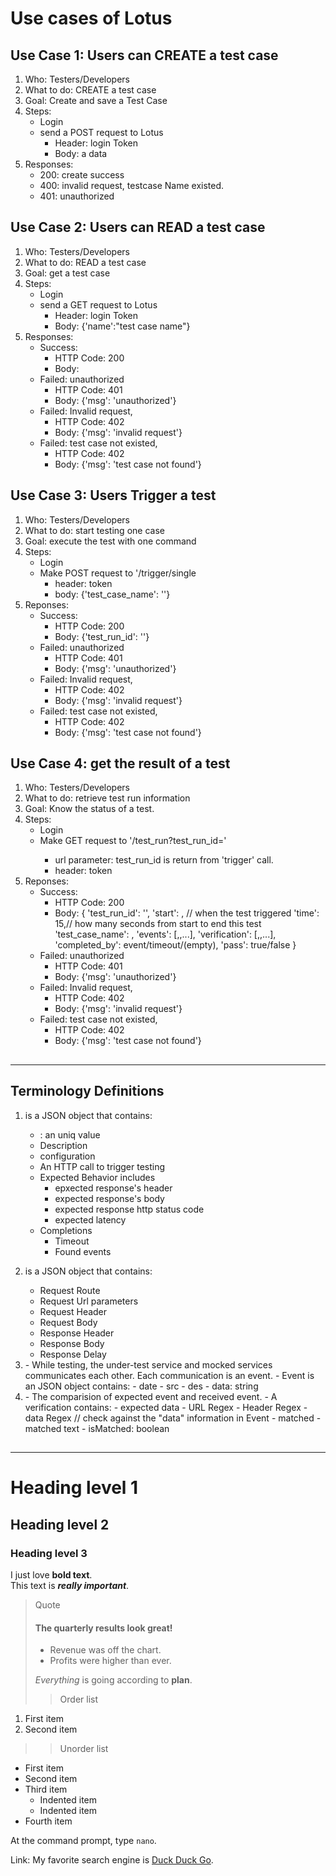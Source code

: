 # Use cases of Lotus

## Use Case 1: Users can CREATE a test case
1. Who: Testers/Developers 
2. What to do: CREATE a test case
3. Goal: Create and save a Test Case
4. Steps: 
    - Login
    - send a POST request to Lotus
        - Header: login Token
        - Body: a <TestCase/> data
5. Responses:
    - 200: create success
    - 400: invalid request, testcase Name existed.
    - 401: unauthorized

## Use Case 2: Users can READ a test case
1. Who: Testers/Developers 
2. What to do: READ a test case
3. Goal: get a test case
4. Steps: 
    - Login
    - send a GET request to Lotus
        - Header: login Token
        - Body: {'name':"test case name"}
5. Responses:
    - Success:
        - HTTP Code: 200
        - Body: <TestCase>
    - Failed: unauthorized
        - HTTP Code: 401
        - Body: {'msg': 'unauthorized'}
    - Failed: Invalid request,
        - HTTP Code: 402
        - Body: {'msg': 'invalid request'}
    - Failed: test case not existed,
        - HTTP Code: 402
        - Body: {'msg': 'test case <name> not found'}


## Use Case 3: Users Trigger a test
1. Who: Testers/Developers 
2. What to do: start testing one case
3. Goal: execute the test with one command
4. Steps: 
    - Login
    - Make POST request to '/trigger/single
        - header: token
        - body: {'test_case_name': '<name>'}
5. Reponses:
    - Success:
        - HTTP Code: 200
        - Body: {'test_run_id': '<TestRunID>'}
    - Failed: unauthorized
        - HTTP Code: 401
        - Body: {'msg': 'unauthorized'}
    - Failed: Invalid request,
        - HTTP Code: 402
        - Body: {'msg': 'invalid request'}
    - Failed: test case not existed,
        - HTTP Code: 402
        - Body: {'msg': 'test case <name> not found'}


## Use Case 4: get the result of a test
1. Who: Testers/Developers 
2. What to do: retrieve test run information
3. Goal: Know the status of a test. 
4. Steps:
    - Login
    - Make GET request to '/test_run?test_run_id=<TestRunID>'
        - url parameter: test_run_id is return from 'trigger' call.
        - header: token
5. Reponses:
    - Success:
        - HTTP Code: 200
        - Body: {
            'test_run_id': '<TestRunID>',
            'start': <Date>, // when the test triggered
            'time': 15,// how many seconds from start to end this test
            'test_case_name': <name>,
            'events': [<Event>,<Event>,...],
            'verification': [<verify1>,<verify2>,...],
            'completed_by': event/timeout/(empty),
            'pass': true/false
        }
    - Failed: unauthorized
        - HTTP Code: 401
        - Body: {'msg': 'unauthorized'}
    - Failed: Invalid request,
        - HTTP Code: 402
        - Body: {'msg': 'invalid request'}
    - Failed: test case not existed,
        - HTTP Code: 402
        - Body: {'msg': 'test case <name> not found'}

##
--------------------------
## Terminology Definitions
1. <TestCase> is a JSON object that contains:
    - <name>: an uniq value 
    - Description
    - <Mock> configuration
    - An HTTP call to trigger testing
    - Expected Behavior includes
        - epxected response's header 
        - expected response's body
        - expected response http status code
        - expected latency
    - Completions
        - Timeout
        - Found events

2. <Mock> is a JSON object that contains:
    - Request Route
    - Request Url parameters
    - Request Header
    - Request Body
    - Response Header
    - Response Body
    - Response Delay

3. <Event> 
    - While testing, the under-test service and mocked services communicates each other. Each communication is an event.
    - Event is an JSON object contains:
        - date
        - src
        - des
        - data: string

4. <Verification>
    - The comparision of expected event and received event. 
    - A verification contains: 
        - expected data
            - URL Regex
            - Header Regex
            - data Regex // check against the "data" information in Event
        - matched <event>
        - matched text
        - isMatched: boolean
##
-----
# Heading level 1
## Heading level 2
### Heading level 3

I just love **bold text**.	
This text is ***really important***.
> Quote
> #### The quarterly results look great!
>
> - Revenue was off the chart.
> - Profits were higher than ever.
>
>  *Everything* is going according to **plan**.
>> Order list
1. First item
2. Second item

>> Unorder list
- First item
- Second item
- Third item
    - Indented item
    - Indented item
- Fourth item

At the command prompt, type `nano`.

Link: My favorite search engine is [Duck Duck Go](https://duckduckgo.com).